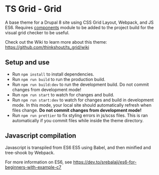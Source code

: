 # TS Grid - Grid

A base theme for a Drupal 8 site using CSS Grid Layout, Webpack, and JS ES6.
Requires
[components](https://www.drupal.org/project/components) module to be added to
the project build for the visual grid checker to be useful.

Check out the Wiki to learn more about this theme:
https://github.com/thinkshout/ts_grid/wiki

## Setup and use

- Run `npm install` to install dependencies.
- Run `npm run build` to run the production build.
- Run `npm run build:dev` to run the development build. Do not commit changes
  from development mode!
- Run `npm run start` to watch for changes and build.
- Run `npm run start:dev` to watch for changes and build in development mode.
  In this mode, your local site should automatically refresh when files change.
  **Do not commit changes from development mode!**
- Run `npm run prettier` to fix styling errors in js/scss files. This is ran
  automatically if you commit files while inside the theme directory.

## Javascript compilation

Javascript is transpiled from ES6 ES5 using Babel, and then minified and
tree-shook by Webpack.

For more information on ES6, see https://dev.to/srebalaji/es6-for-beginners-with-example-c7
